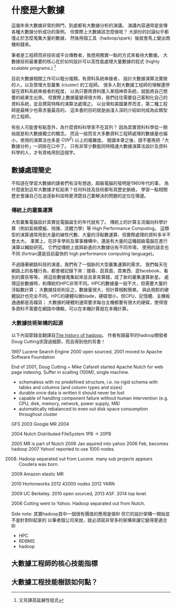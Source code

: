 什麼是大數據
==========

這幾年來大數據非常的熱門，到處都有大數據分析的演講。
演講內容通常是宣傳各種大數據分析成功的案例。
但實際上大數據該怎麼做呢？
大部份的討論似乎都僅止於怎麼蒐集大量的數據，
然後用個工具（hadoop/spark）後就會馬上變出商機和錢來。

筆者是工程師而非技術或平台傳教者，我想用務實一點的方式來看待大數據。
大數據技術最重要的核心在於如何設計可以高性能處理大量數據的程式 (highly scalable programs.) [^1]

目前大數據相關工作可以粗分幾類。有資料系統串接者，
設計大數據演算法實做的人，以及管理大型叢集 (cluster) 的工程師。
很多人對大數據工程師的理解還停留在資料系統串接者的程度，
以為只要將資料匯入某個神奇系統，就能將自己想要的結果生出來。
但實際上數據量變得很大時，我們往往需要自己客制化自己的資料系統，並且撰寫特殊的演算法處理之。
以台灣和美國業界而言，第二種工程師是最稀少也需求量最高的。
這本書的目的就是由淺入深的介紹如何成為此類型的工程師。

有些人可能會有點意外，為什麼資料科學家不在其列？
因為其實資料科學從一開始就是和大數據獨立的概念。
而且一般而言大多數資料工程師處理的數據量也偏小，使用的演算法也多是 $O(N^2)$ 以上的複雜度。
閱讀本章之後，請不要再把「大數據分析」一詞掛在口中了。
只有非常少數能同時精通大數據演算法設計及資料科學的人，才有資格用到這個字。


數據處理簡史
----------

不知道在學習大數據的讀者們有沒有想過，超級電腦的發明是1960年代的事，
為什麼直到近年大數據才紅起來？任何科技及技術都有其歷史脈絡，
學習一點相關歷史會讓自己在追逐新科技時更清楚自己要解決的問題的定位在哪邊。

### 傳統上的叢集運算

大型叢集電腦設計其實從電腦誕生的年代就有了。
傳統上的計算主流偏向科學計算（例如氣候模擬、飛彈、流體力學）等 High Performance Computing。
這類型的演算通常用到大量的線性代數、大量的浮點數運算、但實際處理的資料多半不會太大。
事實上，在許多學術及軍事機構中，還是有大量的這種超級電腦在進行演算以輔助研究。
它們從傳統上就與新進的大數據佔有不同市場，
使用的語言也不同 (fortran還是目前最快的 high performance computing language)。

不過隨著網路科技的演進，我們有了一個新的大型叢集運算的需求。
我們每天在網路上的各種行為，都會被記錄下來：搜尋、逛頁面、買東西、逛facebook、看到的廣告等等。
將這些數據蒐集起來並且拿來算錢，成了新的叢集運算新星。
處理這些數據時，和傳統的HPC非常不同。HPC的數據量一般不大，但需要大量的浮點數計算；
大數據技術則反之，數據量很大，但計算相較簡單。
與此相對的硬體設計也完全不同。HPC的硬體叫做blade，硬碟很小，但CPU、記憶體、主機板通通都是高檔貨；
大數據的硬體則通常要求每台主機都要有很大的硬碟，使得很多資料不需要在網路中傳輸，可以在本機計算就在本機計算。

### 大數據技術架構的起源

以下內容節錄並翻譯自[The history of hadoop][historyofhadoop]。
作者有跟最早的hadoop開發者Doug Cutting求證過細節，而且得到他的背書！

1997 Lucene
Search Engine
2000 open sourced, 2001 moved to Apache Software Foundation

End of 2001, Doug Cutting + Mike Cafarell started Apache Nutch
for web page indexing. Suffer in scalling (100M), single machine.

* schemaless with no predefined structure, i.e. no rigid schema with tables and columns (and column types and sizes)
* durable once data is written it should never be lost
* capable of handling component failure without human intervention (e.g. CPU, disk, memory, network, power supply, MB)
* automatically rebalanced to even out disk space consumption throughout cluster


GFS 2003
Google MR 2004

2004 Nutch Distributed FileSystem
1PB -> 20PB

2005 MR is part of Nutch
2006 Jan aquired into yahoo
2006 Feb, becomes hadoop
2007 Yahoo! reported to use 1000 nodes.

2008. Hadoop separated out from Lucene.
many sub projects appears
Coudera was born.

2009 Amazon elastic MR

2010 Hortonworks
2012 42000 nodes
2012 YARN

2009 UC Berkeley. 2010 open sourced, 2013 ASF. 2014 top level.


2006 Cutting went to Yahoo.
Hadoop separated out from Nutch.

Side note: 其實hadoop其中一個很有價值的應用是做BI
但它的設計架構一開始並不是針對BI起家的
以筆者個公司來說，就必須寫非常多的架構來讓它變得更適合BI




* HPC
* RDBMS
* hadoop

[historyofhadoop]: https://medium.com/@markobonaci/the-history-of-hadoop-68984a11704



大數據工程師的核心技能指標
-------------------


大數據工程技能樹該如何點？
----------------------


[^1]: 又另譯高延展性程式

